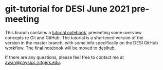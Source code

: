 # git-tutorial for DESI June 2021 pre-meeting

This branch contains a [tutorial notebook](https://github.com/humnaawan/git-tutorial/blob/desi-tutorial/git-intro.ipynb ), presenting some overview concepts re Git and GitHub. The tutorial is a shortened version of the version in the master branch, with some info specifically on the DESI GitHub workflow. The final notebook will be moved to [desihub](https://github.com/desihub/tutorials/tree/master/June2021 ).

If there are any questions, please feel free to contact me at awan@physics.rutgers.edu.